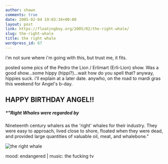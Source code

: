 ```yaml
---
author: shawn
comments: true
date: 2005-02-04 19:03:34+00:00
layout: post
link: https://floatingboy.org/2005/02/the-right-whale/
slug: the-right-whale
title: the right whale
wordpress_id: 67
---
```


i'm not sure where i'm going with this, but trust me, it fits.

posted some pics of the Pedro the Lion / Erlimart (Erli-Lion)
show. Was a good show...some hippy (hippi?)...wait how do you
spell that? anyway, hippies suck. i'll explain at a later
date. anywho, on the road to mardi gras this weekend for Angel's
b-day.

## HAPPY BIRTHDAY ANGEL!!

##### \*"Right Whales were regarded by

Nineteenth century whalers as the 'right' whales for their industry.
They were easy to approach, lived close to shore, floated when they
were dead, and provided large quantities of valuable oil, meat, and
whalebone."

![the right whale](http://www.omplace.com/omsites/discover/RIGHT/right2gs.gif)

mood: endangered | music: the fucking tv
